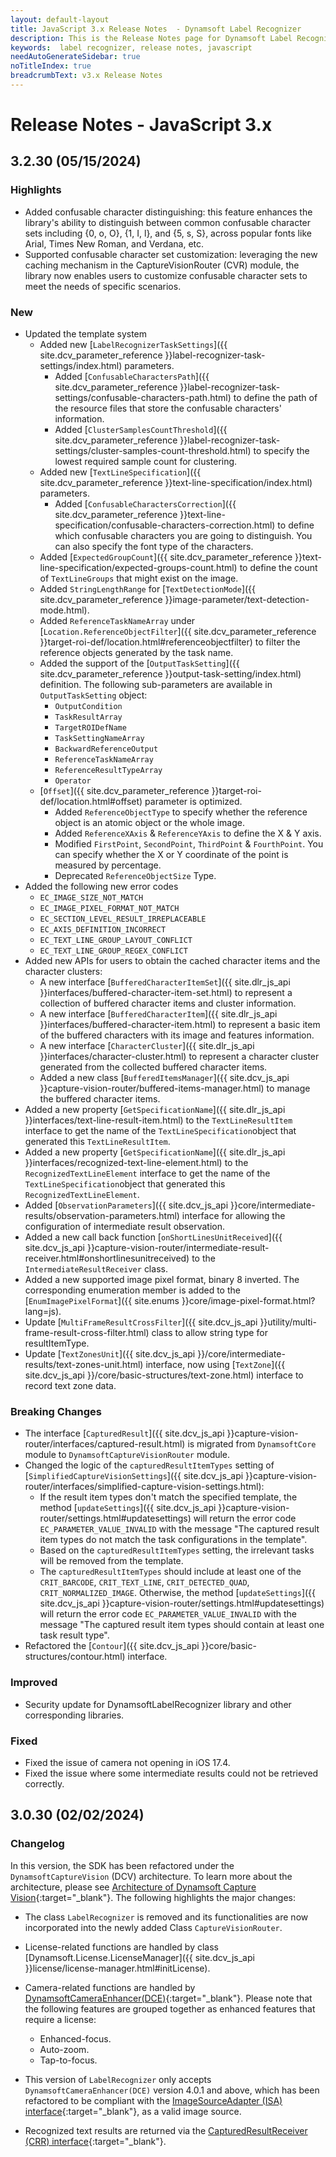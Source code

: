 ```yaml
---
layout: default-layout
title: JavaScript 3.x Release Notes  - Dynamsoft Label Recognizer
description: This is the Release Notes page for Dynamsoft Label Recognizer JavaScript 3.x SDK.
keywords:  label recognizer, release notes, javascript
needAutoGenerateSidebar: true
noTitleIndex: true
breadcrumbText: v3.x Release Notes
---
```


# Release Notes - JavaScript 3.x

## 3.2.30 (05/15/2024)

### Highlights

- Added confusable character distinguishing: this feature enhances the library's ability to distinguish between common confusable character sets including {0, o, O}, {1, I, l}, and {5, s, S}, across popular fonts like Arial, Times New Roman, and Verdana, etc.
- Supported confusable character set customization: leveraging the new caching mechanism in the CaptureVisionRouter (CVR) module, the library now enables users to customize confusable character sets to meet the needs of specific scenarios.

### New

- Updated the template system
  - Added new [`LabelRecognizerTaskSettings`]({{ site.dcv_parameter_reference }}label-recognizer-task-settings/index.html) parameters.
    - Added [`ConfusableCharactersPath`]({{ site.dcv_parameter_reference }}label-recognizer-task-settings/confusable-characters-path.html) to define the path of the resource files that store the confusable characters' information.
    - Added [`ClusterSamplesCountThreshold`]({{ site.dcv_parameter_reference }}label-recognizer-task-settings/cluster-samples-count-threshold.html) to specify the lowest required sample count for clustering.
  - Added new [`TextLineSpecification`]({{ site.dcv_parameter_reference }}text-line-specification/index.html) parameters.
    - Added [`ConfusableCharactersCorrection`]({{ site.dcv_parameter_reference }}text-line-specification/confusable-characters-correction.html) to define which confusable characters you are going to distinguish. You can also specify the font type of the characters.
  - Added [`ExpectedGroupCount`]({{ site.dcv_parameter_reference }}text-line-specification/expected-groups-count.html) to define the count of `TextLineGroups` that might exist on the image.
  - Added `StringLengthRange` for [`TextDetectionMode`]({{ site.dcv_parameter_reference }}image-parameter/text-detection-mode.html).
  - Added `ReferenceTaskNameArray` under [`Location.ReferenceObjectFilter`]({{ site.dcv_parameter_reference }}target-roi-def/location.html#referenceobjectfilter) to filter the reference objects generated by the task name.
  - Added the support of the [`OutputTaskSetting`]({{ site.dcv_parameter_reference }}output-task-setting/index.html) definition. The following sub-parameters are available in `OutputTaskSetting` object:
    - `OutputCondition`
    - `TaskResultArray`
    - `TargetROIDefName`
    - `TaskSettingNameArray`
    - `BackwardReferenceOutput`
    - `ReferenceTaskNameArray`
    - `ReferenceResultTypeArray`
    - `Operator`
  - [`Offset`]({{ site.dcv_parameter_reference }}target-roi-def/location.html#offset) parameter is optimized.
    - Added `ReferenceObjectType` to specify whether the reference object is an atomic object or the whole image.
    - Added `ReferenceXAxis` & `ReferenceYAxis` to define the X & Y axis.
    - Modified `FirstPoint`, `SecondPoint`, `ThirdPoint` & `FourthPoint`. You can specify whether the X or Y coordinate of the point is measured by percentage.
    - Deprecated `ReferenceObjectSize` Type.
- Added the following new error codes
  - `EC_IMAGE_SIZE_NOT_MATCH`
  - `EC_IMAGE_PIXEL_FORMAT_NOT_MATCH`
  - `EC_SECTION_LEVEL_RESULT_IRREPLACEABLE`
  - `EC_AXIS_DEFINITION_INCORRECT`
  - `EC_TEXT_LINE_GROUP_LAYOUT_CONFLICT`
  - `EC_TEXT_LINE_GROUP_REGEX_CONFLICT`
- Added new APIs for users to obtain the cached character items and the character clusters:
  - A new interface [`BufferedCharacterItemSet`]({{ site.dlr_js_api }}interfaces/buffered-character-item-set.html) to represent a collection of buffered character items and cluster information.
  - A new interface [`BufferedCharacterItem`]({{ site.dlr_js_api }}interfaces/buffered-character-item.html) to represent a basic item of the buffered characters with its image and features information.
  - A new interface [`CharacterCluster`]({{ site.dlr_js_api }}interfaces/character-cluster.html) to represent a character cluster generated from the collected buffered character items.
  - Added a new class [`BufferedItemsManager`]({{ site.dcv_js_api }}capture-vision-router/buffered-items-manager.html) to manage the buffered character items.
- Added a new property [`GetSpecificationName`]({{ site.dlr_js_api }}interfaces/text-line-result-item.html) to the `TextLineResultItem` interface to get the name of the `TextLineSpecification`object that generated this `TextLineResultItem`.
- Added a new property [`GetSpecificationName`]({{ site.dlr_js_api }}interfaces/recognized-text-line-element.html) to the `RecognizedTextLineElement` interface to get the name of the `TextLineSpecification`object that generated this `RecognizedTextLineElement`.
- Added [`ObservationParameters`]({{ site.dcv_js_api }}core/intermediate-results/observation-parameters.html) interface for allowing the configuration of intermediate result observation.
- Added a new call back function [`onShortLinesUnitReceived`]({{ site.dcv_js_api }}capture-vision-router/intermediate-result-receiver.html#onshortlinesunitreceived) to the `IntermediateResultReceiver` class.
- Added a new supported image pixel format, binary 8 inverted. The corresponding enumeration member is added to the [`EnumImagePixelFormat`]({{ site.enums }}core/image-pixel-format.html?lang=js).
- Update [`MultiFrameResultCrossFilter`]({{ site.dcv_js_api }}utility/multi-frame-result-cross-filter.html) class to allow string type for resultItemType.
- Update [`TextZonesUnit`]({{ site.dcv_js_api }}/core/intermediate-results/text-zones-unit.html) interface, now using [`TextZone`]({{ site.dcv_js_api }}/core/basic-structures/text-zone.html) interface to record text zone data.

### Breaking Changes

- The interface [`CapturedResult`]({{ site.dcv_js_api }}capture-vision-router/interfaces/captured-result.html) is migrated from `DynamsoftCore` module to `DynamsoftCaptureVisionRouter` module.
- Changed the logic of the `capturedResultItemTypes` setting of [`SimplifiedCaptureVisionSettings`]({{ site.dcv_js_api }}capture-vision-router/interfaces/simplified-capture-vision-settings.html):
  - If the result item types don't match the specified template, the method [`updateSettings`]({{ site.dcv_js_api }}capture-vision-router/settings.html#updatesettings) will return the error code `EC_PARAMETER_VALUE_INVALID` with the message "The captured result item types do not match the task configurations in the template".
  - Based on the `capturedResultItemTypes` setting, the irrelevant tasks will be removed from the template.
  - The `capturedResultItemTypes` should include at least one of the `CRIT_BARCODE`, `CRIT_TEXT_LINE`, `CRIT_DETECTED_QUAD`, `CRIT_NORMALIZED_IMAGE`. Otherwise, the method [`updateSettings`]({{ site.dcv_js_api }}capture-vision-router/settings.html#updatesettings) will return the error code `EC_PARAMETER_VALUE_INVALID` with the message "The captured result item types should contain at least one task result type".
- Refactored the [`Contour`]({{ site.dcv_js_api }}core/basic-structures/contour.html) interface.

### Improved

- Security update for DynamsoftLabelRecognizer library and other corresponding libraries.

### Fixed

- Fixed the issue of camera not opening in iOS 17.4.
- Fixed the issue where some intermediate results could not be retrieved correctly.

## 3.0.30 (02/02/2024)

### Changelog

In this version, the SDK has been refactored under the `DynamsoftCaptureVision` (DCV) architecture. To learn more about the architecture, please see [Architecture of Dynamsoft Capture Vision](https://www.dynamsoft.com/capture-vision/docs/core/architecture/){:target="_blank"}. The following highlights the major changes: 

* The class `LabelRecognizer` is removed and its functionalities are now incorporated into the newly added Class `CaptureVisionRouter`.

* License-related functions are handled by class [Dynamsoft.License.LicenseManager]({{ site.dcv_js_api }}license/license-manager.html#initLicense).

* Camera-related functions are handled by [DynamsoftCameraEnhancer(DCE)](https://www.dynamsoft.com/camera-enhancer/docs/web/programming/javascript/){:target="_blank"}. Please note that the following features are grouped together as enhanced features that require a license:
  * Enhanced-focus.
  * Auto-zoom.
  * Tap-to-focus.

* This version of `LabelRecognizer` only accepts `DynamsoftCameraEnhancer(DCE)` version 4.0.1 and above, which has been refactored to be compliant with the [ImageSourceAdapter (ISA) interface](https://www.dynamsoft.com/capture-vision/docs/core/architecture/input.html#image-source-adapter){:target="_blank"}, as a valid image source.

* Recognized text results are returned via the [CapturedResultReceiver (CRR) interface](https://www.dynamsoft.com/capture-vision/docs/core/architecture/output.html#captured-result-receiver){:target="_blank"}.
